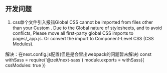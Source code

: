 ## 开发问题
 1. css单个文件引入报错Global CSS cannot be imported from files other than your Custom <App>. Due to the Global nature of stylesheets, and to avoid conflicts, Please move all first-party global CSS imports to pages/_app.js. Or convert the import to Component-Level CSS (CSS Modules).

 解决：在next.config.js配置(但是是会冒出webpack的问题暂未解决)
 const withSass = require('@zeit/next-sass')
  module.exports = withSass({
    cssModules: true
  })